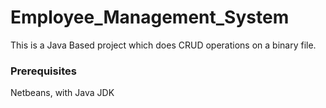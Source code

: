 # Employee_Management_System

This is a Java Based project which does CRUD operations on a binary file.


### Prerequisites

Netbeans, with Java JDK  

